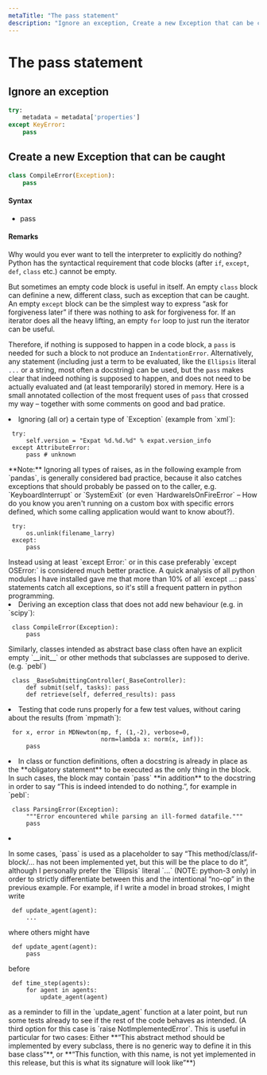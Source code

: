 ```yaml
---
metaTitle: "The pass statement"
description: "Ignore an exception, Create a new Exception that can be caught"
---
```


# The pass statement



## Ignore an exception


```py
try:
    metadata = metadata['properties']
except KeyError:
    pass

```



## Create a new Exception that can be caught


```py
class CompileError(Exception):
    pass

```



#### Syntax


- pass



#### Remarks


Why would you ever want to tell the interpreter to explicitly do nothing?
Python has the syntactical requirement that code blocks (after `if`, `except`, `def`, `class` etc.) cannot be empty.

But sometimes an empty code block is useful in itself. An empty `class` block can definine a new, different class, such as exception that can be caught. An empty `except` block can be the simplest way to express “ask for forgiveness later” if there was nothing to ask for forgiveness for. If an iterator does all the heavy lifting, an empty `for` loop to just run the iterator can be useful.

Therefore, if nothing is supposed to happen in a code block, a `pass` is needed for such a block to not produce an `IndentationError`. Alternatively, any statement (including just a term to be evaluated, like the `Ellipsis` literal `...` or a string, most often a docstring) can be used, but the `pass` makes clear that indeed nothing is supposed to happen, and does not need to be actually evaluated and (at least temporarily) stored in memory. Here is a small annotated collection of the most frequent uses of `pass` that crossed my way – together with some comments on good and bad pratice.

<li>
Ignoring (all or) a certain type of `Exception` (example from `xml`):
<pre><code> try:
     self.version = "Expat %d.%d.%d" % expat.version_info
 except AttributeError:
     pass # unknown
</code></pre>
**Note:** Ignoring all types of raises, as in the following example from `pandas`, is generally considered bad practice, because it also catches exceptions that should probably be passed on to the caller, e.g. `KeyboardInterrupt` or `SystemExit` (or even `HardwareIsOnFireError` – How do you  know you aren't running on a custom box with specific errors defined, which some calling application would want to know about?).
<pre><code> try:
     os.unlink(filename_larry)
 except:
     pass
</code></pre>
Instead using at least `except Error:` or in this case preferably `except OSError:` is considered much better practice. A quick analysis of all python modules I have installed gave me that more than 10% of all `except ...: pass` statements catch all exceptions, so it's still a frequent pattern in python programming.
</li>
<li>
Deriving an exception class that does not add new behaviour (e.g. in `scipy`):
<pre><code> class CompileError(Exception):
     pass
</code></pre>
Similarly, classes intended as abstract base class often have an explicit empty `__init__` or other methods that subclasses are supposed to derive. (e.g. `pebl`)
<pre><code> class _BaseSubmittingController(_BaseController):
     def submit(self, tasks): pass
     def retrieve(self, deferred_results): pass
</code></pre>
</li>
<li>
Testing that code runs properly for a few test values, without caring about the results (from `mpmath`):
<pre><code> for x, error in MDNewton(mp, f, (1,-2), verbose=0,
                          norm=lambda x: norm(x, inf)):
     pass
</code></pre>
</li>

<li>
In class or function definitions, often a docstring is already in place as the **obligatory statement** to be executed as the only thing in the block. In such cases, the block may contain `pass` **in addition** to the docstring in order to say “This is indeed intended to do nothing.”, for example in `pebl`:
<pre><code> class ParsingError(Exception): 
     """Error encountered while parsing an ill-formed datafile."""
     pass
</code></pre>
</li>

<li>
<p>In some cases, `pass` is used as a placeholder to say “This method/class/if-block/... has not been implemented yet, but this will be the place to do it”, although I personally prefer the `Ellipsis` literal `...` (NOTE: python-3 only) in order to strictly differentiate between this and the intentional “no-op” in the previous example.
For example, if I write a model in broad strokes, I might write</p>
<pre><code> def update_agent(agent):
     ... 
</code></pre>
where others might have
<pre><code> def update_agent(agent):
     pass
</code></pre>
before
<pre><code> def time_step(agents):
     for agent in agents:
         update_agent(agent)
</code></pre>
as a reminder to fill in the `update_agent` function at a later point, but run some tests already to see if the rest of the code behaves as intended. (A third option for this case is `raise NotImplementedError`. This is useful in particular for two cases: Either **“This abstract method should be implemented by every subclass, there is no generic way to define it in this base class”**, or **“This function, with this name, is not yet implemented in this release, but this is what its signature will look like”**)
</li>

